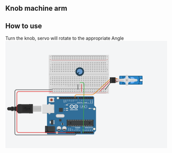 ## Knob machine arm
## How to use
Turn the knob, servo will rotate to the appropriate Angle
 ![pic](https://github.com/msc-creative-computing/p-comp-labs-FengLinLi2010/blob/main/Lab3/servo.png)
 

